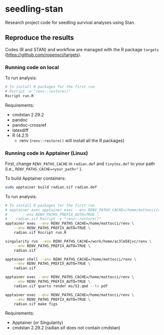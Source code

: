 # seedling-stan

Research project code for seedling survival analyses using Stan.

## Reproduce the results

Codes (R and STAN) and workflow are managed with the R package `targets` (https://github.com/ropensci/targets).

### Running code on local

To run analysis:

```bash
# To install R packages for the first run
# Rscript -e "renv::restore()"
Rscript run.R
```

Requirements:

- cmdstan 2.29.2
- pandoc
- pandoc-crossref
- latexdiff
- R (4.2.1)
	- renv (`renv::restore()` will install all the R packages)

### Running code in Apptainer (Linux)

First, change `RENV_PATHS_CACHE` in `radian.def` and `tinytex.def` to your path (i.e.,
`
RENV_PATHS_CACHE=<your_path>"
`
).

To build Apptainer containers:

```bash
sudo apptainer build radian.sif radian.def
```

To run analysis:

```bash
# To install R packages for the first run
# apptainer exec apptainer exec --env RENV_PATHS_CACHE=/home/mattocci/renv \
#		--env RENV_PATHS_PREFIX_AUTO=TRUE \
#	 radian.sif Rscript -e "renv::restore()"
apptainer exec --env RENV_PATHS_CACHE=/home/mattocci/renv \
	--env RENV_PATHS_PREFIX_AUTO=TRUE \
	radian.sif Rscript run.R

singularity run --env RENV_PATHS_CACHE=/work/home/ac3lm58jvc/renv \
	--env RENV_PATHS_PREFIX_AUTO=TRUE \
	radian.sif

apptainer shell --env RENV_PATHS_CACHE=/home/mattocci/renv \
	--env RENV_PATHS_PREFIX_AUTO=TRUE \
	radian.sif

apptainer exec --env RENV_PATHS_CACHE=/home/mattocci/renv \
	--env RENV_PATHS_PREFIX_AUTO=TRUE \
	radian.sif quarto render ms/SI.qmd --to pdf

apptainer exec --env RENV_PATHS_CACHE=/home/mattocci/renv \
	--env RENV_PATHS_PREFIX_AUTO=TRUE \
	radian.sif make figs
```

Requirements:

- Apptainer (or Singularity)
- cmdstan 2.29.2 (radian.sif does not contain cmdstan)
